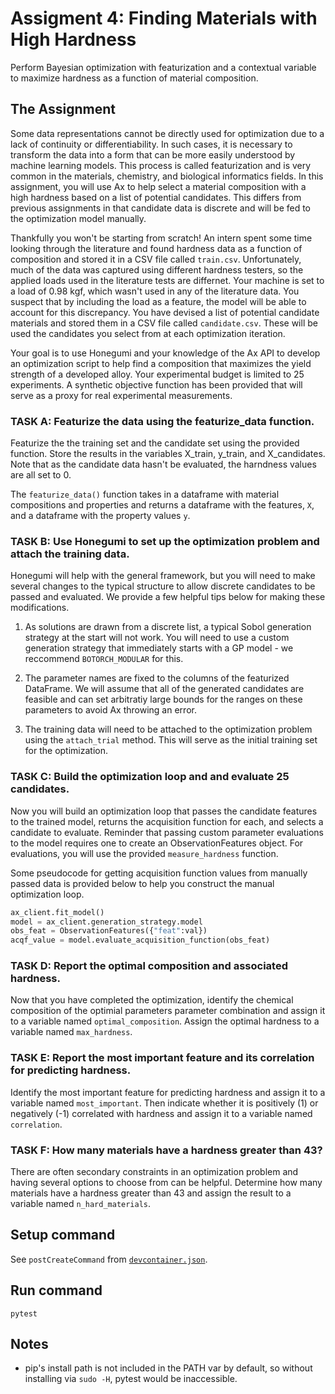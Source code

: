 # Assigment 4: Finding Materials with High Hardness

Perform Bayesian optimization with featurization and a contextual variable to
maximize hardness as a function of material composition.

## The Assignment

Some data representations cannot be directly used for optimization due to a lack of
continuity or differentiability. In such cases, it is necessary to transform the data
into a form that can be more easily understood by machine learning models. This
process is called featurization and is very common in the materials, chemistry, and
biological informatics fields. In this assignment, you will use Ax to help select a
material composition with a high hardness based on a list of potential candidates.
This differs from previous assignments in that candidate data is discrete and will be
fed to the optimization model manually.

Thankfully you won't be starting from scratch! An intern spent some time looking
through the literature and found hardness data as a function of composition
and stored it in a CSV file called `train.csv`. Unfortunately, much of the data was
captured using different hardness testers, so the applied loads used in the literature
tests are differnet. Your machine is set to a load of 0.98 kgf, which wasn't used in
any of the literature data. You suspect that by including the load as a feature, the
model will be able to account for this discrepancy. You have devised a list of
potential candidate materials and stored them in a CSV file called `candidate.csv`.
These will be used the candidates you select from at each optimization iteration.

Your goal is to use Honegumi and your knowledge of the Ax API to develop an
optimization script to help find a composition that maximizes the yield strength
of a developed alloy. Your experimental budget is limited to 25 experiments. A
synthetic objective function has been provided that will serve as a proxy for real
experimental measurements.

### **TASK A:** Featurize the data using the featurize_data function.

Featurize the the training set and the candidate set using the provided function.
Store the results in the variables X_train, y_train, and X_candidates. Note that as
the candidate data hasn't be evaluated, the harndness values are all set to 0.

The `featurize_data()` function takes in a dataframe with material compositions
and properties and returns a dataframe with the features, `X`, and a dataframe
with the property values `y`.

### **TASK B:** Use Honegumi to set up the optimization problem and attach the training data.

Honegumi will help with the general framework, but you will need to make several
changes to the typical structure to allow discrete candidates to be passed and
evaluated. We provide a few helpful tips below for making these modifications.

1. As solutions are drawn from a discrete list, a typical Sobol generation strategy
at the start will not work. You will need to use a custom generation strategy that
immediately starts with a GP model - we reccommend `BOTORCH_MODULAR` for this.

2. The parameter names are fixed to the columns of the featurized DataFrame. We will
assume that all of the generated candidates are feasible and can set arbitratiy large
bounds for the ranges on these parameters to avoid Ax throwing an error.

3. The training data will need to be attached to the optimization problem using the
`attach_trial` method. This will serve as the initial training set for the optimization.

### **TASK C:** Build the optimization loop and and evaluate 25 candidates.

Now you will build an optimization loop that passes the candidate features to the
trained model, returns the acquisition function for each, and selects a candidate to
evaluate. Reminder that passing custom parameter evaluations to the model requires
one to create an ObservationFeatures object. For evaluations, you will use the
provided `measure_hardness` function.

Some pseudocode for getting acquisition function values from manually passed data
is provided below to help you construct the manual optimization loop.

```python
ax_client.fit_model()
model = ax_client.generation_strategy.model 
obs_feat = ObservationFeatures({"feat":val})
acqf_value = model.evaluate_acquisition_function(obs_feat)
```

### **TASK D:** Report the optimal composition and associated hardness.

Now that you have completed the optimization, identify the chemical composition of the
optimial parameters parameter combination and assign it to a variable named
`optimal_composition`. Assign the optimal hardness to a variable named `max_hardness`.

### **TASK E:** Report the most important feature and its correlation for predicting hardness.

Identify the most important feature for predicting hardness and assign it to a
variable named `most_important`. Then indicate whether it is positively (1) or
negatively (-1) correlated with hardness and assign it to a variable named `correlation`.

### **TASK F:** How many materials have a hardness greater than 43?

There are often secondary constraints in an optimization problem and having several
options to choose from can be helpful. Determine how many materials have a hardness
greater than 43 and assign the result to a variable named `n_hard_materials`.


## Setup command

See `postCreateCommand` from [`devcontainer.json`](.devcontainer/devcontainer.json).

## Run command
`pytest`

## Notes
- pip's install path is not included in the PATH var by default, so without installing via `sudo -H`, pytest would be inaccessible.
